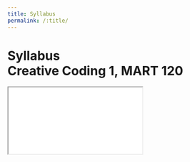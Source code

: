 ```yaml
---
title: Syllabus
permalink: /:title/
---
```



# Syllabus<br/>Creative Coding 1, MART 120

<iframe src="{{site.baseurl}}/syllabus/MART 120 Fall 2019 Syllabus Section 00.pdf"></iframe>